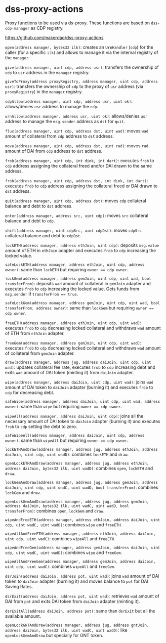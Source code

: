 # dss-proxy-actions

Proxy functions to be used via ds-proxy. These functions are based on
`dss-cdp-manager` as CDP registry.

https://github.com/makerdao/dss-proxy-actions

`open(address manager, bytes32 ilk)`: creates an `UrnHandler` (`cdp`) for the
caller (for a specific `ilk`) and allows to manage it via the internal registry
of the `manager`.

`give(address manager, uint cdp, address usr)`: transfers the ownership of `cdp`
to `usr` address in the `manager` registry.

`giveToProxy(address proxyRegistry, address manager, uint cdp, address usr)`:
transfers the ownership of `cdp` to the proxy of `usr` address (via
`proxyRegistry`) in the `manager` registry.

`cdpAllow(address manager, uint cdp, address usr, uint ok)`: allows/denies `usr`
address to manage the `cdp`.

`urnAllow(address manager, address usr, uint ok)`: allows/denies `usr` address
to manage the `msg.sender` address as `dst` for `quit`.

`flux(address manager, uint cdp, address dst, uint wad)`: moves `wad` amount of
collateral from `cdp` address to `dst` address.

`move(address manager, uint cdp, address dst, uint rad)`: moves `rad` amount of
DAI from `cdp` address to `dst` address.

`frob(address manager, uint cdp, int dink, int dart)`: executes `frob` to `cdp`
address assigning the collateral freed and/or DAI drawn to the same address.

`frob(address manager, uint cdp, address dst, int dink, int dart)`: executes
`frob` to `cdp` address assigning the collateral freed or DAI drawn to `dst`
address.

`quit(address manager, uint cdp, address dst)`: moves `cdp` collateral balance
and debt to `dst` address.

`enter(address manager, address src, uint cdp)`: moves `src` collateral balance
and debt to `cdp`.

`shift(address manager, uint cdpSrc, uint cdpDst)`: moves `cdpSrc` collateral
balance and debt to `cdpDst`.

`lockETH(address manager, address ethJoin, uint cdp)`: deposits `msg.value`
amount of ETH in `ethJoin` adapter and executes `frob` to `cdp` increasing the
locked value.

`safeLockETH(address manager, address ethJoin, uint cdp, address owner)`: same
than `lockETH` but requiring `owner == cdp owner`.

`lockGem(address manager, address gemJoin, uint cdp, uint wad, bool transferFrom)`:
deposits `wad` amount of collateral in `gemJoin` adapter and executes `frob` to
`cdp` increasing the locked value. Gets funds from `msg.sender` if
`transferFrom == true`.

`safeLockGem(address manager, address gemJoin, uint cdp, uint wad, bool transferFrom, address owner)`:
same than `lockGem` but requiring `owner == cdp owner`.

`freeETH(address manager, address ethJoin, uint cdp, uint wad)`: executes `frob`
to `cdp` decreasing locked collateral and withdraws `wad` amount of ETH from
`ethJoin` adapter.

`freeGem(address manager, address gemJoin, uint cdp, uint wad)`: executes `frob`
to `cdp` decreasing locked collateral and withdraws `wad` amount of collateral
from `gemJoin` adapter.

`draw(address manager, address jug, address daiJoin, uint cdp, uint wad)`:
updates collateral fee rate, executes `frob` to `cdp` increasing debt and exits
`wad` amount of DAI token (minting it) from `daiJoin` adapter.

`wipe(address manager, address daiJoin, uint cdp, uint wad)`: joins `wad` amount
of DAI token to `daiJoin` adapter (burning it) and executes `frob` to `cdp` for
decreasing debt.

`safeWipe(address manager, address daiJoin, uint cdp, uint wad, address owner)`:
same than `wipe` but requiring `owner == cdp owner`.

`wipeAll(address manager, address daiJoin, uint cdp)`: joins all the necessary
amount of DAI token to `daiJoin` adapter (burning it) and executes `frob` to
`cdp` setting the debt to zero.

`safeWipeAll(address manager, address daiJoin, uint cdp, address owner)`: same
than `wipeAll` but requiring `owner == cdp owner`.

`lockETHAndDraw(address manager, address jug, address ethJoin, address daiJoin, uint cdp, uint wadD)`:
combines `lockETH` and `draw`.

`openLockETHAndDraw(address manager, address jug, address ethJoin, address daiJoin, bytes32 ilk, uint wadD)`:
combines `open`, `lockETH` and `draw`.

`lockGemAndDraw(address manager, address jug, address gemJoin, address daiJoin, uint cdp, uint wadC, uint wadD, bool transferFrom)`:
combines `lockGem` and `draw`.

`openLockGemAndDraw(address manager, address jug, address gemJoin, address daiJoin, bytes32 ilk, uint wadC, uint wadD, bool transferFrom)`:
combines `open`, `lockGem` and `draw`.

`wipeAndFreeETH(address manager, address ethJoin, address daiJoin, uint cdp, uint wadC, uint wadD)`:
combines `wipe` and `freeETH`.

`wipeAllAndFreeETH(address manager, address ethJoin, address daiJoin, uint cdp, uint wadC)`:
combines `wipeAll` and `freeETH`.

`wipeAndFreeGem(address manager, address gemJoin, address daiJoin, uint cdp, uint wadC, uint wadD)`:
combines `wipe` and `freeGem`.

`wipeAllAndFreeGem(address manager, address gemJoin, address daiJoin, uint cdp, uint wadC)`:
combines `wipeAll` and `freeGem`.

`dsrJoin(address daiJoin, address pot, uint wad)`: joins `wad` amount of DAI
token to `daiJoin` adapter (burning it) and moves balance to `pot` for DAI
Saving Rates.

`dsrExit(address daiJoin, address pot, uint wad)`: retrieves `wad` amount of DAI
from `pot` and exits DAI token from `daiJoin` adapter (minting it).

`dsrExitAll(address daiJoin, address pot)`: same than `dsrExit` but all the
available amount.

`openLockGNTAndDraw(address manager, address jug, address gntJoin, address daiJoin, bytes32 ilk, uint wadC, uint wadD)`:
like `openLockGemAndDraw` but specially for GNT token.
